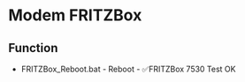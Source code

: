 # Modem FRITZBox

## Function
- FRITZBox_Reboot.bat - Reboot - :white_check_mark:FRITZBox 7530 Test OK

